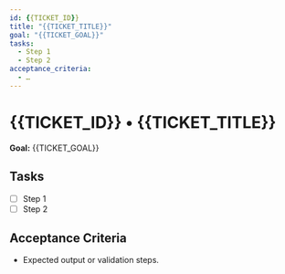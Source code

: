 ```yaml
---
id: {{TICKET_ID}}
title: "{{TICKET_TITLE}}"
goal: "{{TICKET_GOAL}}"
tasks:
  - Step 1
  - Step 2
acceptance_criteria:
  - …
---
```


# {{TICKET_ID}} • {{TICKET_TITLE}}

**Goal:** {{TICKET_GOAL}}

## Tasks
- [ ] Step 1
- [ ] Step 2

## Acceptance Criteria
- Expected output or validation steps.
